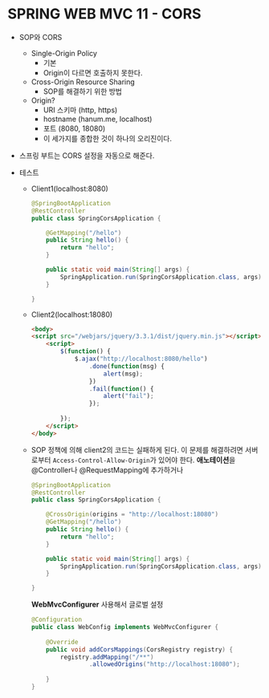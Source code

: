 # SPRING WEB MVC 11 - CORS

* SOP와 CORS

  * Single-Origin Policy
    * 기본
    * Origin이 다르면 호출하지 못한다.
  * Cross-Origin Resource Sharing
    * SOP를 해결하기 위한 방법
  * Origin?
    * URI 스키마 (http, https)
    * hostname (hanum.me, localhost)
    * 포트 (8080, 18080)
    * 이 세가지를 종합한 것이 하나의 오리진이다.

* 스프링 부트는 CORS 설정을 자동으로 해준다.

* 테스트

  * Client1(localhost:8080)

    ```java
    @SpringBootApplication
    @RestController
    public class SpringCorsApplication {
    
    	@GetMapping("/hello")
    	public String hello() {
    		return "hello";
    	}
    
    	public static void main(String[] args) {
    		SpringApplication.run(SpringCorsApplication.class, args);
    	}
    
    }
    ```

  * Client2(localhost:18080)

    ```html
    <body>
    <script src="/webjars/jquery/3.3.1/dist/jquery.min.js"></script>
        <script>
            $(function() {
                $.ajax("http://localhost:8080/hello")
                    .done(function(msg) {
                    	alert(msg);
                	})
                    .fail(function() {
                    	alert("fail");
                	});
                
            });
        </script>
    </body>
    ```

  * SOP 정책에 의해 client2의 코드는 실패하게 된다. 이 문제를 해결하려면 서버로부터 `Access-Control-Allow-Origin`가 있어야 한다.
    **애노테이션**을 @Controller나 @RequestMapping에 추가하거나

    ```java
    @SpringBootApplication
    @RestController
    public class SpringCorsApplication {
    
    	@CrossOrigin(origins = "http://localhost:18080")
    	@GetMapping("/hello")
    	public String hello() {
    		return "hello";
    	}
    
    	public static void main(String[] args) {
    		SpringApplication.run(SpringCorsApplication.class, args);
    	}
    
    }
    ```

    **WebMvcConfigurer** 사용해서 글로벌 설정

    ```java
    @Configuration
    public class WebConfig implements WebMvcConfigurer {
        
        @Override
        public void addCorsMappings(CorsRegistry registry) {
            registry.addMapping("/**")
                    .allowedOrigins("http://localhost:18080");
            
        }
    }
    ```

    


